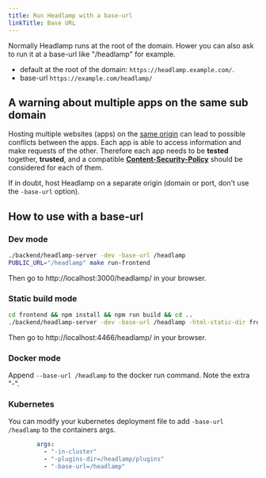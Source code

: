 ```yaml
---
title: Run Headlamp with a base-url
linkTitle: Base URL
---
```


Normally Headlamp runs at the root of the domain. Hower you can also ask 
to run it at a base-url like "/headlamp" for example.

- default at the root of the domain: `https://headlamp.example.com/`.
- base-url `https://example.com/headlamp/` 


## A warning about multiple apps on the same sub domain

Hosting multiple websites (apps) on the [same origin](https://developer.mozilla.org/en-US/docs/Web/Security/Same-origin_policy) can lead to possible conflicts between the apps. Each app is able to access information and make requests of the other. Therefore each app needs to be **tested** together, **trusted**, and a compatible **[Content-Security-Policy](https://developer.mozilla.org/en-US/docs/Web/HTTP/CSP)** should be considered for each of them.

If in doubt, host Headlamp on a separate origin (domain or port, don't use the `-base-url` option).


## How to use with a base-url


### Dev mode

```bash
./backend/headlamp-server -dev -base-url /headlamp
PUBLIC_URL="/headlamp" make run-frontend
```

Then go to http://localhost:3000/headlamp/ in your browser.


### Static build mode

```bash
cd frontend && npm install && npm run build && cd ..
./backend/headlamp-server -dev -base-url /headlamp -html-static-dir frontend/build
```

Then go to http://localhost:4466/headlamp/ in your browser.


### Docker mode

Append `--base-url /headlamp` to the docker run command. Note the extra "-".


### Kubernetes

You can modify your kubernetes deployment file to add `-base-url /headlamp`
to the containers args.

```yaml
        args:
          - "-in-cluster"
          - "-plugins-dir=/headlamp/plugins"
          - "-base-url=/headlamp"
```

